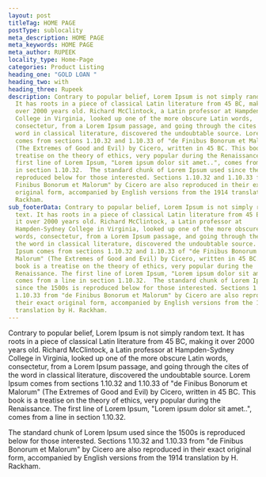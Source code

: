 ```yaml
---
layout: post
titleTag: HOME PAGE
postType: sublocality
meta_description: HOME PAGE
meta_keywords: HOME PAGE
meta_author: RUPEEK
locality_type: Home-Page
categories: Product Listing
heading_one: "GOLD LOAN "
heading_two: with
heading_three: Rupeek
description: Contrary to popular belief, Lorem Ipsum is not simply random text.
  It has roots in a piece of classical Latin literature from 45 BC, making it
  over 2000 years old. Richard McClintock, a Latin professor at Hampden-Sydney
  College in Virginia, looked up one of the more obscure Latin words,
  consectetur, from a Lorem Ipsum passage, and going through the cites of the
  word in classical literature, discovered the undoubtable source. Lorem Ipsum
  comes from sections 1.10.32 and 1.10.33 of "de Finibus Bonorum et Malorum"
  (The Extremes of Good and Evil) by Cicero, written in 45 BC. This book is a
  treatise on the theory of ethics, very popular during the Renaissance. The
  first line of Lorem Ipsum, "Lorem ipsum dolor sit amet..", comes from a line
  in section 1.10.32.  The standard chunk of Lorem Ipsum used since the 1500s is
  reproduced below for those interested. Sections 1.10.32 and 1.10.33 from "de
  Finibus Bonorum et Malorum" by Cicero are also reproduced in their exact
  original form, accompanied by English versions from the 1914 translation by H.
  Rackham.
sub_footerData: Contrary to popular belief, Lorem Ipsum is not simply random
  text. It has roots in a piece of classical Latin literature from 45 BC, making
  it over 2000 years old. Richard McClintock, a Latin professor at
  Hampden-Sydney College in Virginia, looked up one of the more obscure Latin
  words, consectetur, from a Lorem Ipsum passage, and going through the cites of
  the word in classical literature, discovered the undoubtable source. Lorem
  Ipsum comes from sections 1.10.32 and 1.10.33 of "de Finibus Bonorum et
  Malorum" (The Extremes of Good and Evil) by Cicero, written in 45 BC. This
  book is a treatise on the theory of ethics, very popular during the
  Renaissance. The first line of Lorem Ipsum, "Lorem ipsum dolor sit amet..",
  comes from a line in section 1.10.32.  The standard chunk of Lorem Ipsum used
  since the 1500s is reproduced below for those interested. Sections 1.10.32 and
  1.10.33 from "de Finibus Bonorum et Malorum" by Cicero are also reproduced in
  their exact original form, accompanied by English versions from the 1914
  translation by H. Rackham.
---
```

Contrary to popular belief, Lorem Ipsum is not simply random text. It has roots in a piece of classical Latin literature from 45 BC, making it over 2000 years old. Richard McClintock, a Latin professor at Hampden-Sydney College in Virginia, looked up one of the more obscure Latin words, consectetur, from a Lorem Ipsum passage, and going through the cites of the word in classical literature, discovered the undoubtable source. Lorem Ipsum comes from sections 1.10.32 and 1.10.33 of "de Finibus Bonorum et Malorum" (The Extremes of Good and Evil) by Cicero, written in 45 BC. This book is a treatise on the theory of ethics, very popular during the Renaissance. The first line of Lorem Ipsum, "Lorem ipsum dolor sit amet..", comes from a line in section 1.10.32.

The standard chunk of Lorem Ipsum used since the 1500s is reproduced below for those interested. Sections 1.10.32 and 1.10.33 from "de Finibus Bonorum et Malorum" by Cicero are also reproduced in their exact original form, accompanied by English versions from the 1914 translation by H. Rackham.